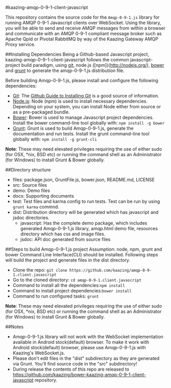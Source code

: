 #kaazing-amqp-0-9-1-client-javascript

This repository contains the source code for the ```Amqp-0-9-1.js``` library for running AMQP 0-9-1 Javascript clients over WebSocket. Using the library, you will be able to send and receive AMQP messages from within a browser and communicate with an AMQP 0-9-1 compliant message broker such as Apache Qpid or Pivotal RabbitMQ by way of the Kaazing Gateway AMQP Proxy service.

##Installing Dependencies
Being a Github-based Javascript project, kaazing-amqp-0-9-1-client-javascript follows the common javascript-project build paradigm, using [git](http://git-scm.com/), node.js ([npm])(http://nodejs.org/), [bower](http://bower.io/) and [grunt](http://gruntjs.com/) to generate the amqp-0-9-1.js distribution file.

Before building Amqp-0-9-1.js, please install and configure the following dependencies:

* [Git](http://git-scm.com/): The [Github Guide to Installing Git](https://help.github.com/articles/set-up-git) is a good source of information.
* [Node.js](http://nodejs.org/): Node (npm) is used to install necessary dependencies. Depending on your system, you can install Node either from source or as a pre-packaged bundle.
* [Bower](http://bower.io/): Bower is used to manage Javascript project dependencies. Install the bower command-line tool globally with:  ```npm install -g bower```
* [Grunt](http://gruntjs.com/): Grunt is used to build Amqp-0-9-1.js, generate the documentation and run tests. Install the grunt command-line tool globally with: ```npm install -g grunt-cli```

**Note**: These may need elevated privileges requiring the use of either sudo (for OSX, *nix, BSD etc) or running the command shell as an Administrator (for Windows) to install Grunt & Bower globally.

##Directory structure
* files: package.json, GruntFile.js, bower.json, README.md, LICENSE
* src: Source files
* demo: Demo files
* docs: Supporting documents
* test: Test files and karma config to run tests. Test can be run by using ```grunt karma``` commnd.
* dist: Distribution directory will be generated which has javascript and jsdoc directories.
    * javascript: Has the complete demo package, which includes generated Amqp-0-9-1.js library, amqp.html demo file, resources directory which has css and image files.
    * jsdoc: API doc generated from source files

##Steps to build Amqp-0-9-1.js project
Assumption: node, npm, grunt and bower Command Line Interface(CLI) should be installed. Following steps will build the project and generate files in the dist directory.

* Clone the repo: ```git clone https://github.com/kaazing/amqp-0-9-1.client.javascript```
* Go to the cloned directory: ```cd amqp-0-9-1.client.javascript```
* Command to install all the dependencies:```npm install ```
* Command to install project dependencies:```bower install```
* Command to run configured tasks: ```grunt```

**Note**: These may need elevated privileges requiring the use of either sudo (for OSX, *nix, BSD etc) or running the command shell as an Administrator (for Windows) to install Grunt & Bower globally.

##Notes
* Amqp-0-9-1.js library will not work with the WebSocket implementation available in Android stock(default) browser. To make it work with Android stock(default) browser, please use Amqp-0-9-1.js with Kaazing's WebSocket.js.
* Please don't edit files in the "dist" subdirectory as they are generated via Grunt. You'll find source code in the "src" subdirectory!
* During release the contents of this repo are released to https://github.com/kaazing/bower-kaazing-amqp-0-9-1-client-javascript repository.
